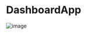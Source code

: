 # DashboardApp

![image](https://github.com/wilmer1973/DashboardApp/assets/108755902/3662c6eb-d41b-4b1a-a465-ca9d925ff4de)
